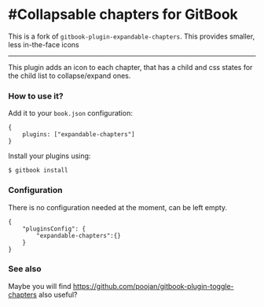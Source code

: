 #Collapsable chapters for GitBook
==============

This is a fork of `gitbook-plugin-expandable-chapters`. This provides smaller, less in-the-face icons

---

This plugin adds an icon to each chapter, that has a child and css states for the child list to collapse/expand ones.

### How to use it?

Add it to your `book.json` configuration:

```
{
    plugins: ["expandable-chapters"]
}
```

Install your plugins using:

```
$ gitbook install
```

### Configuration

There is no configuration needed at the moment, can be left empty.

```
{
	"pluginsConfig": {
		"expandable-chapters":{}
	}
}
```

### See also
Maybe you will find https://github.com/poojan/gitbook-plugin-toggle-chapters also useful?
